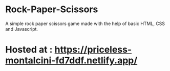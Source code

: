 # Rock-Paper-Scissors
A simple rock paper scissors game made with the help of basic HTML, CSS and Javascript.
# Hosted at : https://priceless-montalcini-fd7ddf.netlify.app/
